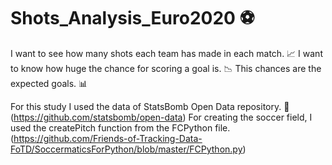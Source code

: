 # Shots_Analysis_Euro2020 ⚽
I want to see how many shots each team has made in each match. 📈
I want to know how huge the chance for scoring a goal is. 📉
This chances are the expected goals. 📊

For this study I used the data of StatsBomb Open Data repository. 📅
(https://github.com/statsbomb/open-data)
For creating the soccer field, I used the createPitch function from the FCPython file. 
(https://github.com/Friends-of-Tracking-Data-FoTD/SoccermaticsForPython/blob/master/FCPython.py)
